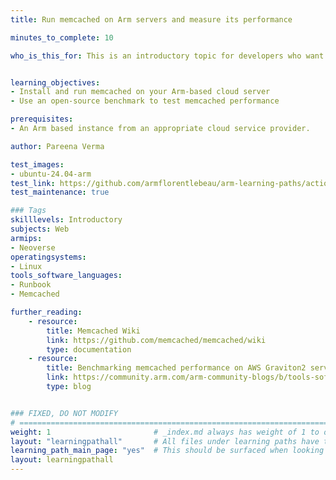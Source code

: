 ```yaml
---
title: Run memcached on Arm servers and measure its performance

minutes_to_complete: 10

who_is_this_for: This is an introductory topic for developers who want to use memcached as their in-memory key-value store.


learning_objectives:
- Install and run memcached on your Arm-based cloud server
- Use an open-source benchmark to test memcached performance

prerequisites:
- An Arm based instance from an appropriate cloud service provider.

author: Pareena Verma

test_images:
- ubuntu-24.04-arm
test_link: https://github.com/armflorentlebeau/arm-learning-paths/actions/runs/4312122327
test_maintenance: true

### Tags
skilllevels: Introductory
subjects: Web
armips:
- Neoverse
operatingsystems:
- Linux
tools_software_languages:
- Runbook
- Memcached

further_reading:
    - resource:
        title: Memcached Wiki
        link: https://github.com/memcached/memcached/wiki
        type: documentation
    - resource:
        title: Benchmarking memcached performance on AWS Graviton2 servers
        link: https://community.arm.com/arm-community-blogs/b/tools-software-ides-blog/posts/memcached-benchmarking-aws-graviton2-50-p-p-gains
        type: blog


### FIXED, DO NOT MODIFY
# ================================================================================
weight: 1                       # _index.md always has weight of 1 to order correctly
layout: "learningpathall"       # All files under learning paths have this same wrapper
learning_path_main_page: "yes"  # This should be surfaced when looking for related content. Only set for _index.md of learning path content.
layout: learningpathall
---
```

